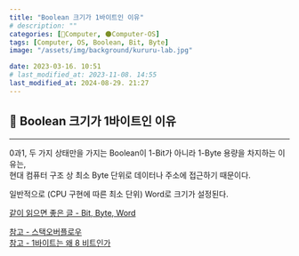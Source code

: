 ```yaml
---
title: "Boolean 크기가 1바이트인 이유"
# description: ""
categories: [💫Computer, 🌑Computer-OS]
tags: [Computer, OS, Boolean, Bit, Byte]
image: "/assets/img/background/kururu-lab.jpg"

date: 2023-03-16. 10:51
# last_modified_at: 2023-11-08. 14:55
last_modified_at: 2024-08-29. 21:27
---
```


## 💫 Boolean 크기가 1바이트인 이유

---

0과1, 두 가지 상태만을 가지는 Boolean이 1-Bit가 아니라 1-Byte 용량을 차지하는 이유는,  
현대 컴퓨터 구조 상 최소 Byte 단위로 데이터나 주소에 접근하기 때문이다.  

일반적으로 (CPU 구현에 따른 최소 단위) Word로 크기가 설정된다.  

[같이 읽으면 좋은 글 - Bit, Byte, Word](/posts/Bit-Byte-Word/)  

[참고 - 스택오버플로우](https://stackoverflow.com/questions/2064550/)  
[참고 - 1바이트는 왜 8 비트인가](https://zepeh.tistory.com/313)  
